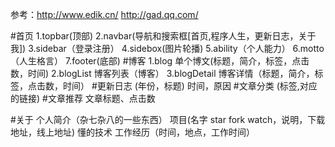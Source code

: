 参考：http://www.edik.cn/
      http://gad.qq.com/
      
#首页
1.topbar(顶部)
2.navbar(导航和搜索框[首页,程序人生，更新日志，关于我])
3.sidebar（登录注册）
4.sidebox(图片轮播)
5.ability（个人能力）
6.motto（人生格言）
7.footer(底部)
#博客
1.blog 单个博文(标题，简介，标签，点击数，时间)
2.blogList 博客列表（博客）
3.blogDetail 博客详情（标题，简介，标签，点击数，时间）
#更新日志
(年份，标题)
时间，原因
#文章分类
(标签,对应的链接)
#文章推荐
文章标题、点击数

#关于
个人简介（杂七杂八的一些东西）
项目(名字 star fork watch，说明，下载地址，线上地址)
懂的技术
工作经历（时间，地点，工作时间）
